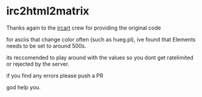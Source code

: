# irc2html2matrix

Thanks again to the [ircart](https://github.com/ircart/irc2html) crew for providing the original code

for asciis that change color often (such as hueg.pl), ive found that Elements needs to be set to around 500s.

its reccomended to play around with the values so you dont get ratelimited or rejected by the server.

if you find any errors please push a PR

god help you.

